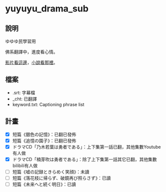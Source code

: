 # yuyuyu_drama_sub

## 說明

ゆゆゆ民學習用

佛系翻譯中，進度看心情。

[影片看這邊](https://www.youtube.com/@RocketScientist01)，[小說看那裡](https://medium.com/@waltonwing)。

## 檔案

* .srt: 字幕檔
* _cht: 已翻譯
* keyword.txt: Captioning phrase list

## 計畫

- [x] 短篇《銀色の記憶》：已翻已發佈
- [x] 短篇《追憶の園子》：已翻已發佈
- [x] ドラマCD「乃木若葉は勇者である」：上下集第一話已翻，其他集數Youtube有人做
- [x] ドラマCD「楠芽吹は勇者である」：除了上下集第一話其它已翻，其他集數bilibili有人做
- [ ] 短篇《嘘の記録ときらめく笑顔》：未讀
- [ ] 短篇《落花枝に帰らず、破鏡再び照らさず》：已讀
- [ ] 短篇《未来へと続く明日》：已讀
